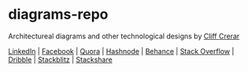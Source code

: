 # diagrams-repo

Architectureal diagrams and other technological designs by [Cliff Crerar](https://cliffcrerar.tech/)

[LinkedIn](https://www.linkedin.com/in/cliff-crerar/) | [Facebook](https://www.facebook.com/cliff.crerar) | [Quora](https://www.quora.com/profile/Cliff-Crerar) | [Hashnode](https://hashnode.com/@Cliff) | [Behance](https://www.behance.net/cliff-crerar) | [Stack Overflow](https://stackoverflow.com/users/story/5599914) | [Dribble](https://dribbble.com/cliffenator) | [Stackblitz](https://stackblitz.com/@CliffCrerar) | [Stackshare](https://stackshare.io/visual-studio)
